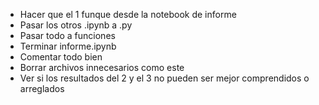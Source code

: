 - Hacer que el 1 funque desde la notebook de informe
- Pasar los otros .ipynb a .py
- Pasar todo a funciones
- Terminar informe.ipynb
- Comentar todo bien
- Borrar archivos innecesarios como este 
- Ver si los resultados del 2 y el 3 no pueden ser mejor comprendidos o arreglados